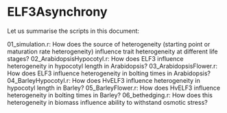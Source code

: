 # ELF3Asynchrony

Let us summarise the scripts in this document:

01_simulation.r: How does the source of heterogeneity (starting point or maturation rate heterogeneity) influence trait heterogeneity at different life stages?
02_ArabidopsisHypocotyl.r:  How does ELF3 influence heterogeneity in hypocotyl length in Arabidopsis?
03_ArabidopsisFlower.r: How does ELF3 influence heterogeneity in bolting times in Arabidopsis?
04_BarleyHypocotyl.r:  How does HvELF3 influence heterogeneity in hypocotyl length in Barley?
05_BarleyFlower.r: How does HvELF3 influence heterogeneity in bolting times in Barley?
06_bethedging.r: How does this heterogeneity in biomass influence ability to withstand osmotic stress?
